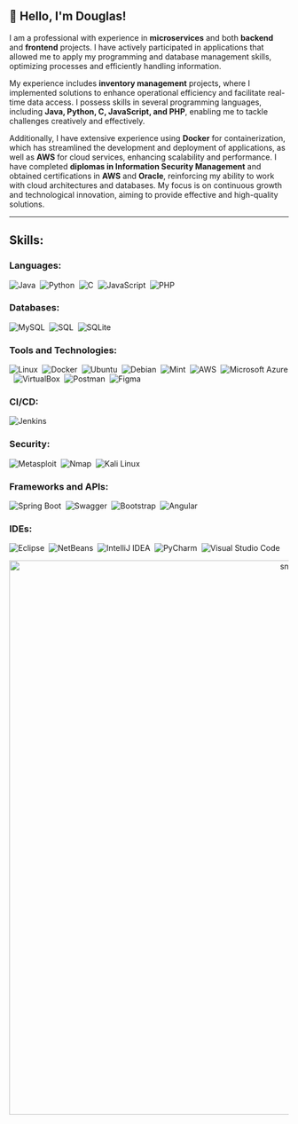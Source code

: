 <h2 align="left">👋 Hello, I'm Douglas!</h2>

I am a professional with experience in **microservices** and both **backend** and **frontend** projects. I have actively participated in applications that allowed me to apply my programming and database management skills, optimizing processes and efficiently handling information.

My experience includes **inventory management** projects, where I implemented solutions to enhance operational efficiency and facilitate real-time data access. I possess skills in several programming languages, including **Java, Python, C, JavaScript, and PHP**, enabling me to tackle challenges creatively and effectively.

Additionally, I have extensive experience using **Docker** for containerization, which has streamlined the development and deployment of applications, as well as **AWS** for cloud services, enhancing scalability and performance. I have completed **diplomas in Information Security Management** and obtained certifications in **AWS** and **Oracle**, reinforcing my ability to work with cloud architectures and databases. My focus is on continuous growth and technological innovation, aiming to provide effective and high-quality solutions.

---

## Skills:

### Languages:
![Java](https://img.shields.io/badge/Java-ED8B00?style=for-the-badge&logo=java&logoColor=white)&nbsp;
![Python](https://img.shields.io/badge/Python-3776AB?style=for-the-badge&logo=python&logoColor=white)&nbsp;
![C](https://img.shields.io/badge/C-00599C?style=for-the-badge&logo=c&logoColor=white)&nbsp;
![JavaScript](https://img.shields.io/badge/JavaScript-F7DF1E?style=for-the-badge&logo=javascript&logoColor=black)&nbsp;
![PHP](https://img.shields.io/badge/PHP-777BB4?style=for-the-badge&logo=php&logoColor=white)&nbsp;

### Databases:
![MySQL](https://img.shields.io/badge/MySQL-00000F?style=for-the-badge&logo=mysql&logoColor=white)&nbsp;
![SQL](https://img.shields.io/badge/SQL-003B57?style=for-the-badge&logo=sql&logoColor=white)&nbsp;
![SQLite](https://img.shields.io/badge/SQLite-07405E?style=for-the-badge&logo=sqlite&logoColor=white)&nbsp;

### Tools and Technologies:
![Linux](https://img.shields.io/badge/Linux-FCC624?style=for-the-badge&logo=linux&logoColor=black)&nbsp;
![Docker](https://img.shields.io/badge/Docker-2496ED?style=for-the-badge&logo=docker&logoColor=white)&nbsp;
![Ubuntu](https://img.shields.io/badge/Ubuntu-E95420?style=for-the-badge&logo=ubuntu&logoColor=white)&nbsp;
![Debian](https://img.shields.io/badge/Debian-A81D24?style=for-the-badge&logo=debian&logoColor=white)&nbsp;
![Mint](https://img.shields.io/badge/Linux_Mint-3EBB8B?style=for-the-badge&logo=linuxmint&logoColor=white)&nbsp;
![AWS](https://img.shields.io/badge/AWS-232F3E?style=for-the-badge&logo=amazon-aws&logoColor=white)&nbsp;
![Microsoft Azure](https://img.shields.io/badge/Azure-0089D6?style=for-the-badge&logo=microsoft-azure&logoColor=white)&nbsp;
![VirtualBox](https://img.shields.io/badge/VirtualBox-183A61?style=for-the-badge&logo=virtualbox&logoColor=white)&nbsp;
![Postman](https://img.shields.io/badge/Postman-FF6C37?style=for-the-badge&logo=postman&logoColor=white)&nbsp;
![Figma](https://img.shields.io/badge/Figma-F24E1E?style=for-the-badge&logo=figma&logoColor=white)&nbsp;

### CI/CD:
![Jenkins](https://img.shields.io/badge/Jenkins-D24939?style=for-the-badge&logo=jenkins&logoColor=white)&nbsp;

### Security:
![Metasploit](https://img.shields.io/badge/Metasploit-3E8B8E?style=for-the-badge&logo=metasploit&logoColor=white)&nbsp;
![Nmap](https://img.shields.io/badge/Nmap-4682B4?style=for-the-badge&logo=nmap&logoColor=white)&nbsp;
![Kali Linux](https://img.shields.io/badge/Kali_Linux-557C94?style=for-the-badge&logo=kalilinux&logoColor=white)&nbsp;

### Frameworks and APIs:
![Spring Boot](https://img.shields.io/badge/Spring_Boot-6DB33F?style=for-the-badge&logo=springboot&logoColor=white)&nbsp;
![Swagger](https://img.shields.io/badge/Swagger-85EA2D?style=for-the-badge&logo=swagger&logoColor=black)&nbsp;
![Bootstrap](https://img.shields.io/badge/Bootstrap-563D7C?style=for-the-badge&logo=bootstrap&logoColor=white)&nbsp;
![Angular](https://img.shields.io/badge/Angular-DD0031?style=for-the-badge&logo=angular&logoColor=white)&nbsp;

### IDEs:
![Eclipse](https://img.shields.io/badge/Eclipse-FE7A16.svg?style=for-the-badge&logo=Eclipse&logoColor=white)&nbsp;
![NetBeans](https://img.shields.io/badge/NetBeans-1B6AC6.svg?style=for-the-badge&logo=Apache-NetBeans-IDE&logoColor=white)&nbsp;
![IntelliJ IDEA](https://img.shields.io/badge/IntelliJ_IDEA-000000.svg?style=for-the-badge&logo=intellij-idea&logoColor=white)&nbsp;
![PyCharm](https://img.shields.io/badge/pycharm-143?style=for-the-badge&logo=pycharm&logoColor=black&color=black&labelColor=green)&nbsp;
![Visual Studio Code](https://img.shields.io/badge/Visual%20Studio%20Code-0078d7.svg?style=for-the-badge&logo=visual-studio-code&logoColor=white)&nbsp;

<p align="center">
    <img width="1000" src=".github/workflows/github-snake.svg" alt="snake"/>
</p>
